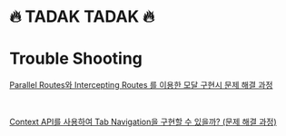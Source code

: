 # 🔥 TADAK TADAK 🔥

# Trouble Shooting

[Parallel Routes와 Intercepting Routes 를 이용한 모달 구현시 문제 해결 과정](https://dev-ea-jung.tistory.com/38)

<br />

[Context API를 사용하여 Tab Navigation을 구현할 수 있을까? (문제 해결 과정)](https://dev-ea-jung.tistory.com/39)
